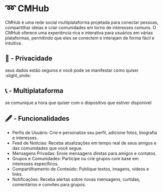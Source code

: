 # ➿ CMHub
CMHub é uma rede social multiplataforma projetada para conectar pessoas, compartilhar ideias e criar comunidades em torno de interesses comuns. O CMHub oferece uma experiência rica e interativa para usuários em várias plataformas, permitindo que eles se conectem e interajam de forma fácil e intuitiva.

## 🔏 - Privacidade
seus dados estão seguros e você pode se manifestar como quiser :slight_smile:

## 📞 - Multiplataforma
se comunique a hora que quiser com o dispositivo que estiver disponível

## 🖋 - Funcionalidades
- Perfis de Usuário: Crie e personalize seu perfil, adicione fotos, biografia e interesses.
- Feed de Notícias: Receba atualizações em tempo real de seus amigos e das comunidades que você segue.
- Mensagens Privadas: Envie mensagens diretas para amigos e contatos.
- Grupos e Comunidades: Participe ou crie grupos com base em interesses específicos.
- Compartilhamento de Conteúdo: Publique textos, imagens, vídeos e links.
- Notificações: Receba alertas sobre novas mensagens, curtidas, comentários e convites para grupos.
